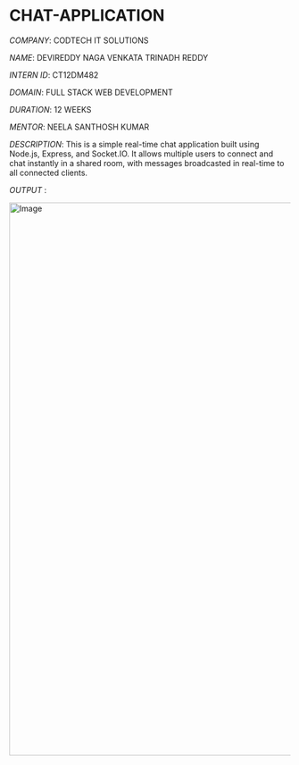 # CHAT-APPLICATION
*COMPANY*: CODTECH IT SOLUTIONS

*NAME*: DEVIREDDY NAGA VENKATA TRINADH REDDY

*INTERN ID*: CT12DM482

*DOMAIN*: FULL STACK WEB DEVELOPMENT

*DURATION*: 12 WEEKS

*MENTOR*: NEELA SANTHOSH KUMAR

*DESCRIPTION*: This is a simple real-time chat application built using Node.js, Express, and Socket.IO. It allows multiple users to connect and chat instantly in a shared room, with messages broadcasted in real-time to all connected clients.


*OUTPUT* : 

<img width="1917" height="990" alt="Image" src="https://github.com/user-attachments/assets/dde00d9b-fd55-49f7-9184-3b0305cb1ff9" />
